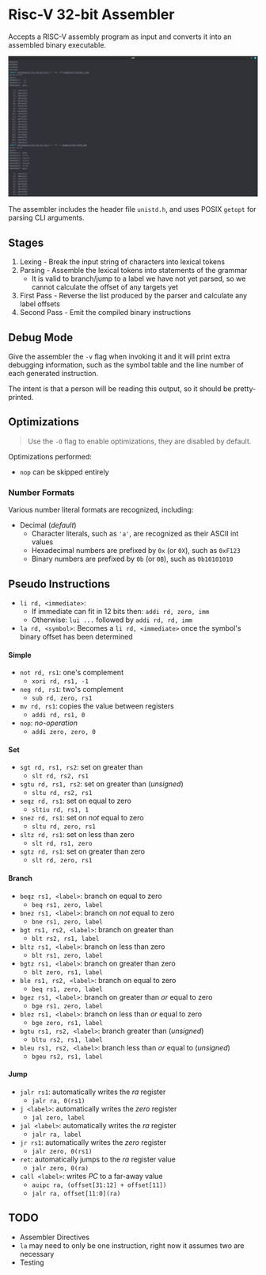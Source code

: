 # Risc-V 32-bit Assembler

Accepts a RISC-V assembly program as input and converts it into an assembled binary executable.

![Example Usage](examples/example.png)


The assembler includes the header file `unistd.h`, and uses POSIX `getopt` for
parsing CLI arguments.

## Stages

1. Lexing - Break the input string of characters into lexical tokens
1. Parsing - Assemble the lexical tokens into statements of the grammar
    - It is valid to branch/jump to a label we have not yet parsed, so we cannot
      calculate the offset of any targets yet
1. First Pass - Reverse the list produced by the parser and calculate any label
   offsets
1. Second Pass - Emit the compiled binary instructions

## Debug Mode

Give the assembler the `-v` flag when invoking it and it will print extra
debugging information, such as the symbol table and the line number of each
generated instruction.

The intent is that a person will be reading this output, so it should be
pretty-printed.

## Optimizations

> Use the `-O` flag to enable optimizations, they are disabled by default.

Optimizations performed:

- `nop` can be skipped entirely

### Number Formats

Various number literal formats are recognized, including:

- Decimal (*default*)
  - Character literals, such as `'a'`, are recognized as their ASCII int values
  - Hexadecimal numbers are prefixed by `0x` (or `0X`), such as `0xF123`
  - Binary numbers are prefixed by `0b` (or `0B`), such as `0b10101010`

## Pseudo Instructions

- `li rd, <immediate>`:
  - If immediate can fit in 12 bits then: `addi rd, zero, imm`
  - Otherwise: `lui ...` followed by `addi rd, rd, imm`
- `la rd, <symbol>`: Becomes a `li rd, <immediate>` once the symbol's binary
  offset has been determined

#### Simple

- `not rd, rs1`: one's complement
  - `xori rd, rs1, -1`
- `neg rd, rs1`: two's complement
  - `sub rd, zero, rs1`
- `mv rd, rs1`: copies the value between registers
  - `addi rd, rs1, 0`
- `nop`: *no-operation*
  - `addi zero, zero, 0`

#### Set

- `sgt rd, rs1, rs2`: set on greater than
  - `slt rd, rs2, rs1`
- `sgtu rd, rs1, rs2`: set on greater than (*unsigned*)
  - `sltu rd, rs2, rs1`
- `seqz rd, rs1`: set on equal to zero
  - `sltiu rd, rs1, 1`
- `snez rd, rs1`: set on *not* equal to zero
  - `sltu rd, zero, rs1`
- `sltz rd, rs1`: set on less than zero
  - `slt rd, rs1, zero`
- `sgtz rd, rs1`: set on greater than zero
  - `slt rd, zero, rs1`

#### Branch
- `beqz rs1, <label>`: branch on equal to zero
  - `beq rs1, zero, label`
- `bnez rs1, <label>`: branch on *not* equal to zero
  - `bne rs1, zero, label`
- `bgt rs1, rs2, <label>`: branch on greater than
  - `blt rs2, rs1, label`
- `bltz rs1, <label>`: branch on less than zero
  - `blt rs1, zero, label`
- `bgtz rs1, <label>`: branch on greater than zero
  - `blt zero, rs1, label`
- `ble rs1, rs2, <label>`: branch on equal to zero
  - `beq rs1, zero, label`
- `bgez rs1, <label>`: branch on greater than *or* equal to zero
  - `bge rs1, zero, label`
- `blez rs1, <label>`: branch on less than *or* equal to zero
  - `bge zero, rs1, label`
- `bgtu rs1, rs2, <label>`: branch greater than (*unsigned*)
  - `bltu rs2, rs1, label`
- `bleu rs1, rs2, <label>`: branch less than *or* equal to (*unsigned*)
  - `bgeu rs2, rs1, label`

#### Jump

- `jalr rs1`: automatically writes the *ra* register
  - `jalr ra, 0(rs1)`
- `j <label>`: automatically writes the *zero* register
  - `jal zero, label`
- `jal <label>`: automatically writes the *ra* register
  - `jalr ra, label`
- `jr rs1`: automatically writes the *zero* register
  - `jalr zero, 0(rs1)`
- `ret`: automatically jumps to the *ra* register value
  - `jalr zero, 0(ra)`
- `call <label>`: writes *PC* to a far-away value
  - `auipc ra, (offset[31:12] + offset[11])`
  - `jalr ra, offset[11:0](ra)`

## TODO

- Assembler Directives
- `la` may need to only be one instruction, right now it assumes two are necessary
- Testing
